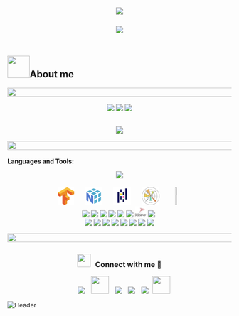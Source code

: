
<h1 align="center"><img src="https://media.giphy.com/media/hvRJCLFzcasrR4ia7z/giphy.gif" width="35"></h1>

<p align = center ><img src="https://i.imgur.com/x6qU1kR.png"> </p>

<br><br>
<img align="left" src = "https://user-images.githubusercontent.com/63050133/156777293-72a6e681-2582-4a9d-ad92-09d1181d47c7.gif" width = 50px height=50px>
<h2 align="left" font-weight="bold">   About me   </h2> 

<!--📏LINE-->
<img src="https://i.imgur.com/dBaSKWF.gif" height="20" width="1000">

<!--📊💬STATTITLE / 🌐WEBSITE: https://textanim.com/
<p align="center">
<img src="https://i.imgur.com/YCw47Dm.gif"> -->

<p align="center">
  <img height="50%" width="auto" src ="https://github-readme-stats.vercel.app/api?username=alejandroobregoon&show_icons=true&count_private=true&theme=darcula&hide_border=true&hide=issues,contribs&bg_color=00000000">
  <img height="50%" width="auto" src ="https://github-readme-stats.vercel.app/api/top-langs/?username=alejandroobregoon&layout=compact&hide_border=true&theme=darcula&bg_color=00000000&langs_count=6&hide=jupyter%20notebook,tex,css,php">
  <img src ="https://github-readme-streak-stats.herokuapp.com?user=alejandroobregoon&theme=darcula&hide_border=true&background=FFFFFF00">
  <br>
  <br>
 </p>

<!-- [![GitHub Streak](https://github-readme-streak-stats.herokuapp.com/?user=alejandroobregoon&theme=radical)](https://git.io/streak-stats) -->

<p align="center">
  <img height="50%" width="auto" src ="https://github-profile-trophy.vercel.app/?username=alejandroobregoon&theme=onedark&row=1&margin-w=10">
 </p>

<!-- [![trophy](https://github-profile-trophy.vercel.app/?username=alejandroobregoon&theme=onedark&row=1&margin-w=10)](https://github.com/alejandroobregoon/github-profile-trophy) -->
<!-- [![Most Languages](https://github-readme-stats.anuraghazra1.vercel.app/api/top-langs/?username=alejandroobregoon&theme=dark&hide_border=true&no-bg=true&no-frame=true&langs_count=10) -->

<!--📏LINE-->
<img src="https://i.imgur.com/dBaSKWF.gif" height="20" width="1000">


**Languages and Tools:**

<p align="center">
  <code><img width="5%" hspace=0 src="https://www.vectorlogo.zone/logos/python/python-icon.svg"></code>
  <br /> <br /> 
  		<img src="https://github.com/shaurya-src/shaurya-src/blob/main/Assets/Tensorflow.png" height=40 hspace=10>
		<img src="https://github.com/shaurya-src/shaurya-src/blob/main/Assets/NumPy.png" height=40 hspace=10>
		<img src="https://github.com/shaurya-src/shaurya-src/blob/main/Assets/pandas_logo.png" height=40 hspace=10>
		<img src="https://github.com/shaurya-src/shaurya-src/blob/main/Assets/Matplotlib.png" height=40 hspace=10>
		<img width="5%" src="https://www.vectorlogo.zone/logos/jupyter/jupyter-icon.svg" height=40 hspace=10>
  <br />
 		<img width="5%" src="https://www.vectorlogo.zone/logos/djangoproject/djangoproject-icon.svg">
		<img width="5%" src="https://www.vectorlogo.zone/logos/pocoo_flask/pocoo_flask-icon.svg">
		<img width="5%" src="https://www.vectorlogo.zone/logos/git-scm/git-scm-icon.svg">
		<img width="5%" src="https://www.vectorlogo.zone/logos/github/github-icon.svg">
		<img width="5%" src="https://upload.wikimedia.org/wikipedia/commons/c/cf/New_Power_BI_Logo.svg">
		<img width="5%" src="https://www.vectorlogo.zone/logos/postgresql/postgresql-icon.svg">
		<img width="5%" src="https://github.com/alejandroobregoon/html_course/blob/main/Lesson%204/sqlserver.svg">
		<img width="5%" src="https://www.vectorlogo.zone/logos/mongodb/mongodb-icon.svg">
		<img width="5%" src="">
  <br />
		<img width="5%" src="https://www.vectorlogo.zone/logos/microsoft_vb/microsoft_vb-icon.svg">
		<img width="5%" src="https://www.vectorlogo.zone/logos/gitkraken/gitkraken-icon.svg">
		<img width="5%" src="https://www.vectorlogo.zone/logos/ubuntu/ubuntu-icon.svg">
		<img width="5%" src="https://www.vectorlogo.zone/logos/archlinux/archlinux-icon.svg">
		<img width="5%" src="https://www.vectorlogo.zone/logos/microsoft_azure/microsoft_azure-icon.svg">
		<img width="5%" src="https://www.vectorlogo.zone/logos/google_cloud/google_cloud-icon.svg">
		<img width="5%" src="https://www.vectorlogo.zone/logos/markdown-here/markdown-here-icon.svg">
		<img width="5%" src="https://www.vectorlogo.zone/logos/atlassian_jira/atlassian_jira-icon.svg">
</p>


<!-- <img align='right' src='https://spotify-github-profile.vercel.app/api/view?uid=122096382&cover_image=true&theme=default'/>  -->

<!--📏LINE-->
<img src="https://i.imgur.com/dBaSKWF.gif" height="20" width="1000">

<h3 align="center" > <img src="https://media.giphy.com/media/iY8CRBdQXODJSCERIr/giphy.gif" width="30" height="30" style="margin-right: 10px;">Connect with me 🤝 </h3>



<p align="center">

 <div align="center"  class="icons-social" style="margin-left: 10px;">
        <a style="margin-left: 10px;"  target="_blank" href="https://www.linkedin.com/in/jundi-husni/">
			<img src="https://img.icons8.com/doodle/40/000000/linkedin--v2.png" ></a>
        <a style="margin-left: 10px;" target="_blank" href="https://github.com/zeeid">
		<img src="https://cdn.iconscout.com/icon/free/png-256/web-earth-online-market-planet-search-secure-1-9563.png" width="40" height="40"></a>
        <a style="margin-left: 10px;" target="_blank" href="https://www.instagram.com/zeeidev/">
			<img src="https://img.icons8.com/doodle/40/000000/instagram-new--v2.png"></a>
		<a style="margin-left: 10px;" target="_blank" href="https://twitter.com/zeeidev">
			<img src="https://img.icons8.com/doodle/1x/twitter-squared--v2.png" ></a>
		<a style="margin-left: 10px;" target="_blank" href="https://www.youtube.com/c/ZeeiDeveloper">
				<img src="https://img.icons8.com/doodle/1x/youtube--v2.png" ></a>
		<a style="margin-left: 5px;" target="_blank" href="https://play.google.com/store/apps/dev?id=5506644742288227696&hl=in&gl=US">
					<img src="https://cdn.iconscout.com/icon/free/png-256/playstore-2002562-1687192.png" width="40" height="40"></a>
      </div>

</p>


<a href="https://github.com/vibrantfix#gh-dark-mode-only">
  <img src="https://capsule-render.vercel.app/api?section=footer&type=waving&color=0:243694,50:264778,100:427786" alt="Header" width="100%" align = "left"/>
  </a>
